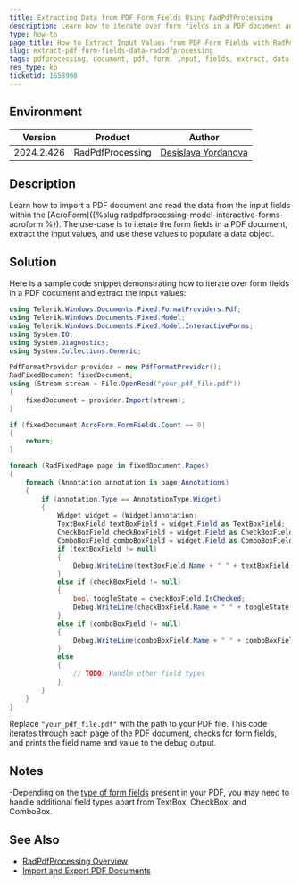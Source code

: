 ```yaml
---
title: Extracting Data from PDF Form Fields Using RadPdfProcessing
description: Learn how to iterate over form fields in a PDF document and extract input values using RadPdfProcessing.
type: how-to
page_title: How to Extract Input Values from PDF Form Fields with RadPdfProcessing
slug: extract-pdf-form-fields-data-radpdfprocessing
tags: pdfprocessing, document, pdf, form, input, fields, extract, data
res_type: kb
ticketid: 1658908
---
```


## Environment

| Version | Product | Author | 
| --- | --- | ---- | 
| 2024.2.426| RadPdfProcessing |[Desislava Yordanova](https://www.telerik.com/blogs/author/desislava-yordanova)| 

## Description

Learn how to import a PDF document and read the data from the input fields within the [AcroForm]({%slug radpdfprocessing-model-interactive-forms-acroform %}). The use-case is to iterate the form fields in a PDF document, extract the input values, and use these values to populate a data object.  

## Solution

Here is a sample code snippet demonstrating how to iterate over form fields in a PDF document and extract the input values:

```csharp
using Telerik.Windows.Documents.Fixed.FormatProviders.Pdf;
using Telerik.Windows.Documents.Fixed.Model;
using Telerik.Windows.Documents.Fixed.Model.InteractiveForms;
using System.IO;
using System.Diagnostics;
using System.Collections.Generic;

PdfFormatProvider provider = new PdfFormatProvider();
RadFixedDocument fixedDocument;
using (Stream stream = File.OpenRead("your_pdf_file.pdf"))
{
    fixedDocument = provider.Import(stream);
}

if (fixedDocument.AcroForm.FormFields.Count == 0)
{
    return;
}

foreach (RadFixedPage page in fixedDocument.Pages)
{
    foreach (Annotation annotation in page.Annotations)
    {
        if (annotation.Type == AnnotationType.Widget)
        {
            Widget widget = (Widget)annotation;
            TextBoxField textBoxField = widget.Field as TextBoxField;
            CheckBoxField checkBoxField = widget.Field as CheckBoxField;
            ComboBoxField comboBoxField = widget.Field as ComboBoxField;
            if (textBoxField != null)
            {
                Debug.WriteLine(textBoxField.Name + " " + textBoxField.Value);
            }
            else if (checkBoxField != null)
            {
                bool toogleState = checkBoxField.IsChecked;
                Debug.WriteLine(checkBoxField.Name + " " + toogleState.ToString());
            }
            else if (comboBoxField != null)
            {
                Debug.WriteLine(comboBoxField.Name + " " + comboBoxField.Value);
            }
            else
            { 
                // TODO: Handle other field types
            }
        }
    }
}
```

Replace `"your_pdf_file.pdf"` with the path to your PDF file. This code iterates through each page of the PDF document, checks for form fields, and prints the field name and value to the debug output.

## Notes

-Depending on the [type of form fields](https://docs.telerik.com/devtools/document-processing/libraries/radpdfprocessing/model/interactive-forms/form-fields/formfields#formfield-types) present in your PDF, you may need to handle additional field types apart from TextBox, CheckBox, and ComboBox.

## See Also

- [RadPdfProcessing Overview](https://docs.telerik.com/devtools/document-processing/libraries/radpdfprocessing/overview)
- [Import and Export PDF Documents](https://docs.telerik.com/devtools/document-processing/libraries/radpdfprocessing/formats-and-conversion/pdf/pdfformatprovider)
